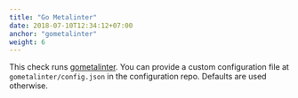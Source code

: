 ```yaml
---
title: "Go Metalinter"
date: 2018-07-10T12:34:12+07:00
anchor: "gometalinter"
weight: 6
---
```


This check runs [gometalinter][link]. You can provide a custom
configuration file at `gometalinter/config.json` in the
configuration repo. Defaults are used otherwise.

[link]: https://github.com/alecthomas/gometalinter
